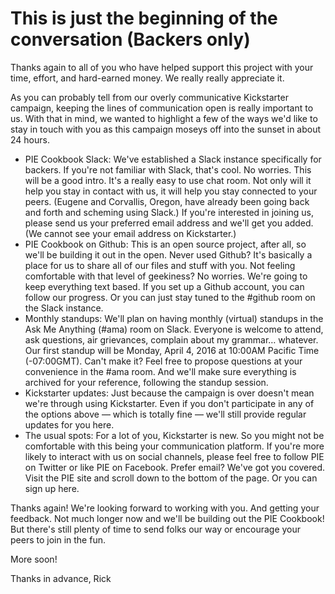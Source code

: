 # This is just the beginning of the conversation (Backers only)

Thanks again to all of you who have helped support this project with your time, effort, and hard-earned money. We really really appreciate it.

As you can probably tell from our overly communicative Kickstarter campaign, keeping the lines of communication open is really important to us. With that in mind, we wanted to highlight a few of the ways we'd like to stay in touch with you as this campaign moseys off into the sunset in about 24 hours.

- PIE Cookbook Slack: We've established a Slack instance specifically for backers. If you're not familiar with Slack, that's cool. No worries. This will be a good intro. It's a really easy to use chat room. Not only will it help you stay in contact with us, it will help you stay connected to your peers. (Eugene and Corvallis, Oregon, have already been going back and forth and scheming using Slack.) If you're interested in joining us, please send us your preferred email address and we'll get you added. (We cannot see your email address on Kickstarter.) 
- PIE Cookbook on Github: This is an open source project, after all, so we'll be building it out in the open. Never used Github? It's basically a place for us to share all of our files and stuff with you. Not feeling comfortable with that level of geekiness? No worries. We're going to keep everything text based. If you set up a Github account, you can follow our progress. Or you can just stay tuned to the #github room on the Slack instance.
- Monthly standups: We'll plan on having monthly (virtual) standups in the Ask Me Anything (#ama) room on Slack. Everyone is welcome to attend, ask questions, air grievances, complain about my grammar… whatever. Our first standup will be Monday, April 4, 2016 at 10:00AM Pacific Time (-07:00GMT). Can't make it? Feel free to propose questions at your convenience in the #ama room. And we'll make sure everything is archived for your reference, following the standup session.
- Kickstarter updates: Just because the campaign is over doesn't mean we're through using Kickstarter. Even if you don't participate in any of the options above — which is totally fine — we'll still provide regular updates for you here.  
- The usual spots: For a lot of you, Kickstarter is new. So you might not be comfortable with this being your communication platform. If you're more likely to interact with us on social channels, please feel free to follow PIE on Twitter or like PIE on Facebook. Prefer email? We've got you covered. Visit the PIE site and scroll down to the bottom of the page. Or you can sign up here. 

Thanks again! We're looking forward to working with you. And getting your feedback. Not much longer now and we'll be building out the PIE Cookbook! But there's still plenty of time to send folks our way or encourage your peers to join in the fun.

More soon!

Thanks in advance, 
Rick